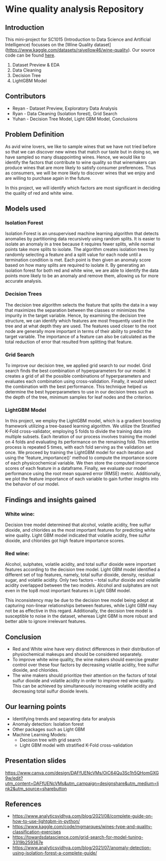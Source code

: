 # Wine quality analysis Repository

## Introduction

This mini-project for SC1015 (Introduction to Data Science and Artificial Intelligence) focusses on the [Wine Quality dataset] (https://www.kaggle.com/datasets/rajyellow46/wine-quality). Our source code can be found [here](https://github.com/reeethong/SC1015Project/blob/main/%5BFINAL%20SUBMISSION%5D%20SC1015%20Wine%20Mini%20Project%20.ipynb).

1. Dataset Preview & EDA
2. Data Cleaning
3. Decision Tree
4. LightGBM Model

## Contributors 
- Reyan - Dataset Preview, Exploratory Data Analysis 
- Ryan - Data Cleaning (Isolation forest), Grid Search
- Yuhan -  Decision Tree Model, Light GBM Model, Conclusions

## Problem Definition
As avid wine lovers, we like to sample wines that we have not tried before so that we can discover new wines that match our taste but in doing so, we have sampled so many disappointing wines. Hence, we would like to identify the factors that contribute to wine quality so that winemakers can produce wines that are more likely to satisfy consumer preferences. Thus as consumers, we will be more likely to discover wines that we enjoy and are willing to purchase again in the future.


In this project, we will identify which factors are most significant in deciding the quality of red and white wine.

## Models used
### Isolation Forest

Isolation Forest is an unsupervised machine learning algorithm that detects anomalies by partitioning data recursively using random splits.  It is easier to isolate an anomaly in a tree because it requires fewer splits, while normal points take more splits to isolate. The algorithm creates isolation trees by randomly selecting a feature and a split value for each node until a termination condition is met. Each point is then given an anomaly score based on how many splits are required to isolate it. By generating an isolation forest for both red and white wine, we are able to identify the data points more likely to be an anomaly and remove them, allowing us for more accurate analysis.

### Decision Trees

The decision tree algorithm selects the feature that splits the data in a way that maximizes the separation between the classes or minimizes the impurity in the target variable. Hence, by examining the decision tree structure, we can identify which features are most frequently used in the tree and at what depth they are used. The features used closer to the root node are generally more important in terms of their ability to predict the target variable. The importance of a feature can also be calculated as the total reduction of error that resulted from splitting that feature.

### Grid Search

To improve our decision tree, we applied grid search to our model. Grid search finds the best combination of hyperparameters for our model. It creates a grid of all the possible combinations of hyperparameters and evaluates each combination using cross-validation. Finally, it would select the combination with the best performance. This technique helped us determine the best hyperparameters to use in our decision trees such as the depth of the tree, minimum samples for leaf nodes and the criterion.

### LightGBM Model

In this project, we employ the LightGBM model, which is a gradient boosting framework utilizing a tree-based learning algorithm. We utilize the Stratified K-Fold cross-validator, employing 5 folds to divide the training data into multiple subsets. Each iteration of our process involves training the model on 4 folds and evaluating its performance on the remaining fold. This entire process is repeated 5 times, with each fold serving as the validation set once.
We proceed by training the LightGBM model for each iteration and using the 'feature_importance()' method to compute the importance score of each physicochemical variable. We then store the computed importance scores of each feature in a dataframe.
Finally, we evaluate our model performance using the root mean squared error (RMSE) metric. Additionally, we plot the feature importance of each variable to gain further insights into the behavior of our model.

## Findings and insights gained
### White wine:
Decision tree model determined that alcohol, volatile acidity, free sulfur dioxide, and chlorides as the most important features for predicting white wine quality. 
Light GBM model indicated that volatile acidity, free sulfur dioxide, and chlorides got high feature importance scores.

### Red wine:
Alcohol, sulphates, volatile acidity, and total sulfur dioxide were important features according to the decision tree model. 
Light GBM model identified a different set of top features, namely, total sulfur dioxide, density, residual sugar, and volatile acidity. 
Only two factors – total sulfur dioxide and volatile acidity overlapped between the two models. Alcohol and sulphates are not even in the top8 most important features in Light GBM model. 

This inconsistency may be due to the decision tree model being adept at capturing non-linear relationships between features, while Light GBM may not be as effective in this regard. Additionally, the decision tree model is susceptible to noise in the dataset, whereas Light GBM is more robust and better able to ignore irrelevant features.


## Conclusion
- Red and White wine have very distinct differences in their distribution of physiochemical makeups and should be considered separately.
- To improve white wine quality, the wine makers should exercise greater control over these four factors by decreasing volatile acidity, free sulfur dioxide, and chlorides.
- The wine makers should prioritize their attention on the factors of total sulfur dioxide and volatile acidity in order to improve red wine quality. This can be achieved by simultaneously increasing volatile acidity and decreasing total sulfur dioxide levels.

## Our learning points 
- Identifying trends and separating data for analysis
- Anomaly detection: Isolation forest
- Other packages such as Light GBM
- Machine Learning Models:
  - Decision tree with grid search
  - Light GBM model with stratified K-Fold cross-validation

## Presentation slides
https://www.canva.com/design/DAFfUENcVMs/OiC64Qu3Sc1h5QHomGXG9w/edit?utm_content=DAFfUENcVMs&utm_campaign=designshare&utm_medium=link2&utm_source=sharebutton

## References
- https://www.analyticsvidhya.com/blog/2021/08/complete-guide-on-how-to-use-lightgbm-in-python/
- https://www.kaggle.com/code/mgmarques/wines-type-and-quality-classification-exercises
- https://towardsdatascience.com/grid-search-for-model-tuning-3319b259367e
- https://www.analyticsvidhya.com/blog/2021/07/anomaly-detection-using-isolation-forest-a-complete-guide/
